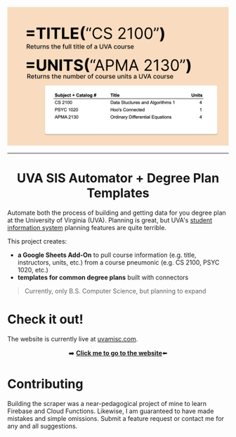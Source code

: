 <p align="center">
    <img src="./public/screenshot.png" alt="Thumbnail">
</p>

---
<h1 align="center">
    UVA SIS Automator + Degree Plan Templates
</h1>

Automate both the process of building and getting data for you degree plan at the University of Virginia (UVA). Planning is great, but UVA's [student information system](https://in.virginia.edu/sis) planning features are quite terrible.

This project creates:
- **a Google Sheets Add-On** to pull course information (e.g. title, instructors, units, etc.) from a course pneumonic (e.g. CS 2100, PSYC 1020, etc.)
- **templates for common degree plans** built with connectors
> Currently, only B.S. Computer Science, but planning to expand

# Check it out!

The website is currently live at [uvamisc.com](https://uvamisc.com).

<p align="center">
➡️ <strong><a href="https://uvamisc.com" alt="UVA Misc">Click me to go to the website</a></strong>⬅️
</p>

# Contributing

Building the scraper was a near-pedagogical project of mine to learn Firebase and Cloud Functions. Likewise, I am guaranteed to have made mistakes and simple omissions. Submit a feature request or contact me for any and all suggestions.
